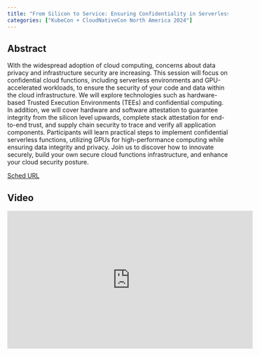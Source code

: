 ```yaml
---
title: "From Silicon to Service: Ensuring Confidentiality in Serverless GPU Cloud Functions - Zvonko Kaiser, NVIDIA"
categories: ["KubeCon + CloudNativeCon North America 2024"]
---
```


## Abstract

With the widespread adoption of cloud computing, concerns about data privacy and infrastructure security are increasing. This session will focus on confidential cloud functions, including serverless environments and GPU-accelerated workloads, to ensure the security of your code and data within the cloud infrastructure. We will explore technologies such as hardware-based Trusted Execution Environments (TEEs) and confidential computing. In addition, we will cover hardware and software attestation to guarantee integrity from the silicon level upwards, complete stack attestation for end-to-end trust, and supply chain security to trace and verify all application components. Participants will learn practical steps to implement confidential serverless functions, utilizing GPUs for high-performance computing while ensuring data integrity and privacy. Join us to discover how to innovate securely, build your own secure cloud functions infrastructure, and enhance your cloud security posture.

[Sched URL](https://kccncna2024.sched.com/event/521c2d12efc6a093eb0968d951c8549e)

## Video

<iframe width='560' height='315' src='https://www.youtube.com/embed/nkZdNRXm3jY' frameborder='0' allow='accelerometer; autoplay; encrypted-media; gyroscope; picture-in-picture' allowfullscreen></iframe>
